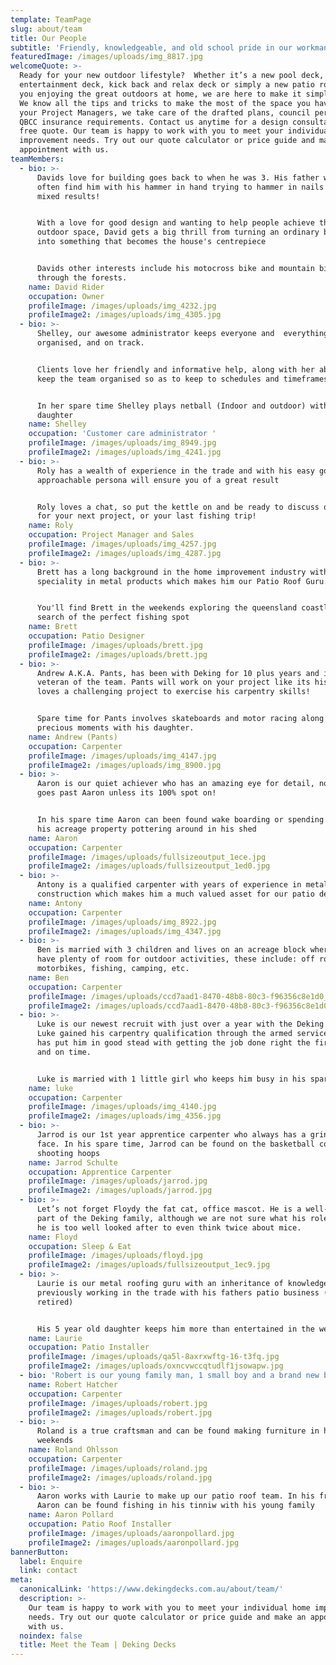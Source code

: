 ```yaml
---
template: TeamPage
slug: about/team
title: Our People
subtitle: 'Friendly, knowledgeable, and old school pride in our workmanship.'
featuredImage: /images/uploads/img_8817.jpg
welcomeQuote: >-
  Ready for your new outdoor lifestyle?  Whether it’s a new pool deck,
  entertainment deck, kick back and relax deck or simply a new patio roof to get
  you enjoying the great outdoors at home, we are here to make it simply happen.
  We know all the tips and tricks to make the most of the space you have. As
  your Project Managers, we take care of the drafted plans, council permits and
  QBCC insurance requirements. Contact us anytime for a design consultation and
  free quote. Our team is happy to work with you to meet your individual home
  improvement needs. Try out our quote calculator or price guide and make an
  appointment with us.
teamMembers:
  - bio: >-
      Davids love for building goes back to when he was 3. His father would
      often find him with his hammer in hand trying to hammer in nails with
      mixed results!


      With a love for good design and wanting to help people achieve their dream
      outdoor space, David gets a big thrill from turning an ordinary backyard
      into something that becomes the house's centrepiece


      Davids other interests include his motocross bike and mountain biking
      through the forests.
    name: David Rider
    occupation: Owner
    profileImage: /images/uploads/img_4232.jpg
    profileImage2: /images/uploads/img_4305.jpg
  - bio: >-
      Shelley, our awesome administrator keeps everyone and  everything
      organised, and on track.


      Clients love her friendly and informative help, along with her ability to
      keep the team organised so as to keep to schedules and timeframes.


      In her spare time Shelley plays netball (Indoor and outdoor) with her
      daughter
    name: Shelley
    occupation: 'Customer care administrator '
    profileImage: /images/uploads/img_8949.jpg
    profileImage2: /images/uploads/img_4241.jpg
  - bio: >-
      Roly has a wealth of experience in the trade and with his easy going and
      approachable persona will ensure you of a great result


      Roly loves a chat, so put the kettle on and be ready to discuss options
      for your next project, or your last fishing trip!
    name: Roly
    occupation: Project Manager and Sales
    profileImage: /images/uploads/img_4257.jpg
    profileImage2: /images/uploads/img_4287.jpg
  - bio: >-
      Brett has a long background in the home improvement industry with his
      speciality in metal products which makes him our Patio Roof Guru.


      You'll find Brett in the weekends exploring the queensland coastline in
      search of the perfect fishing spot
    name: Brett
    occupation: Patio Designer
    profileImage: /images/uploads/brett.jpg
    profileImage2: /images/uploads/brett.jpg
  - bio: >-
      Andrew A.K.A. Pants, has been with Deking for 10 plus years and is a
      veteran of the team. Pants will work on your project like its his own and
      loves a challenging project to exercise his carpentry skills!


      Spare time for Pants involves skateboards and motor racing along with
      precious moments with his daughter.
    name: Andrew (Pants)
    occupation: Carpenter
    profileImage: /images/uploads/img_4147.jpg
    profileImage2: /images/uploads/img_8900.jpg
  - bio: >-
      Aaron is our quiet achiever who has an amazing eye for detail, nothing
      goes past Aaron unless its 100% spot on!


      In his spare time Aaron can been found wake boarding or spending time on
      his acreage property pottering around in his shed
    name: Aaron
    occupation: Carpenter
    profileImage: /images/uploads/fullsizeoutput_1ece.jpg
    profileImage2: /images/uploads/fullsizeoutput_1ed0.jpg
  - bio: >-
      Antony is a qualified carpenter with years of experience in metal
      construction which makes him a much valued asset for our patio department
    name: Antony
    occupation: Carpenter
    profileImage: /images/uploads/img_8922.jpg
    profileImage2: /images/uploads/img_4347.jpg
  - bio: >-
      Ben is married with 3 children and lives on an acreage block where they
      have plenty of room for outdoor activities, these include: off road
      motorbikes, fishing, camping, etc.
    name: Ben
    occupation: Carpenter
    profileImage: /images/uploads/ccd7aad1-8470-48b8-80c3-f96356c8e1d0_1_201_a.jpeg
    profileImage2: /images/uploads/ccd7aad1-8470-48b8-80c3-f96356c8e1d0_1_201_a.jpeg
  - bio: >-
      Luke is our newest recruit with just over a year with the Deking team.
      Luke gained his carpentry qualification through the armed services which
      has put him in good stead with getting the job done right the first time
      and on time.


      Luke is married with 1 little girl who keeps him busy in his spare time
    name: luke
    occupation: Carpenter
    profileImage: /images/uploads/img_4140.jpg
    profileImage2: /images/uploads/img_4356.jpg
  - bio: >-
      Jarrod is our 1st year apprentice carpenter who always has a grin on his
      face. In his spare time, Jarrod can be found on the basketball court
      shooting hoops
    name: Jarrod Schulte
    occupation: Apprentice Carpenter
    profileImage: /images/uploads/jarrod.jpg
    profileImage2: /images/uploads/jarrod.jpg
  - bio: >-
      Let’s not forget Floydy the fat cat, office mascot. He is a well-loved
      part of the Deking family, although we are not sure what his role is, as
      he is too well looked after to even think twice about mice.
    name: Floyd
    occupation: Sleep & Eat
    profileImage: /images/uploads/floyd.jpg
    profileImage2: /images/uploads/fullsizeoutput_1ec9.jpg
  - bio: >-
      Laurie is our metal roofing guru with an inheritance of knowledge from
      previously working in the trade with his fathers patio business (Now
      retired)


      His 5 year old daughter keeps him more than entertained in the weekends!
    name: Laurie
    occupation: Patio Installer
    profileImage: /images/uploads/qa5l-8axrxwftg-16-t3fq.jpg
    profileImage2: /images/uploads/oxncvwccqtudlf1jsowapw.jpg
  - bio: 'Robert is our young family man, 1 small boy and a brand new baby girl.'
    name: Robert Hatcher
    occupation: Carpenter
    profileImage: /images/uploads/robert.jpg
    profileImage2: /images/uploads/robert.jpg
  - bio: >-
      Roland is a true craftsman and can be found making furniture in his
      weekends
    name: Roland Ohlsson
    occupation: Carpenter
    profileImage: /images/uploads/roland.jpg
    profileImage2: /images/uploads/roland.jpg
  - bio: >-
      Aaron works with Laurie to make up our patio roof team. In his free time
      Aaron can be found fishing in his tinniw with his young family
    name: Aaron Pollard
    occupation: Patio Roof Installer
    profileImage: /images/uploads/aaronpollard.jpg
    profileImage2: /images/uploads/aaronpollard.jpg
bannerButton:
  label: Enquire
  link: contact
meta:
  canonicalLink: 'https://www.dekingdecks.com.au/about/team/'
  description: >-
    Our team is happy to work with you to meet your individual home improvement
    needs. Try out our quote calculator or price guide and make an appointment
    with us.
  noindex: false
  title: Meet the Team | Deking Decks
---
```


